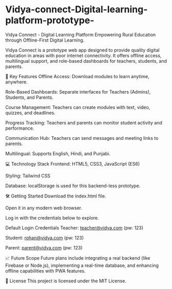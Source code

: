 # Vidya-connect-Digital-learning-platform-prototype-
Vidya Connect - Digital Learning Platform
Empowering Rural Education through Offline-First Digital Learning.

Vidya Connect is a prototype web app designed to provide quality digital education in areas with poor internet connectivity. It offers offline access, multilingual support, and role-based dashboards for teachers, students, and parents.

🌟 Key Features
Offline Access: Download modules to learn anytime, anywhere.

Role-Based Dashboards: Separate interfaces for Teachers (Admins), Students, and Parents.

Course Management: Teachers can create modules with text, video, quizzes, and deadlines.

Progress Tracking: Teachers and parents can monitor student activity and performance.

Communication Hub: Teachers can send messages and meeting links to parents.

Multilingual: Supports English, Hindi, and Punjabi.

💻 Technology Stack
Frontend: HTML5, CSS3, JavaScript (ES6)

Styling: Tailwind CSS

Database: localStorage is used for this backend-less prototype.

🛠️ Getting Started
Download the index.html file.

Open it in any modern web browser.

Log in with the credentials below to explore.

Default Login Credentials
Teacher: teacher@vidya.com (pw: 123)

Student: rohan@vidya.com (pw: 123)

Parent: parent@vidya.com (pw: 123)

📈 Future Scope
Future plans include integrating a real backend (like Firebase or Node.js), implementing a real-time database, and enhancing offline capabilities with PWA features.

📜 License
This project is licensed under the MIT License.
